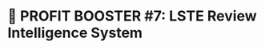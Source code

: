 <!-- Optimized: 2025-10-06 -->
<!-- RPM: 1.6.2.1.1.6.2.1_PROFIT_BOOSTER_7_LSTE_INTELLIGENCE_20251006 -->
<!-- Session: E2E RPM DNA Application -->
<!-- AOM: RND (Reggie & Dro) -->
<!-- COI: TECHNOLOGY -->
<!-- RPM: HIGH -->
<!-- ACTION: BUILD -->

<!--
Optimized: 2025-10-03
RPM: 3.6.0.6.ops-technology-ship-status-documentation
Session: Dual-AI Collaboration - Sonnet Docs Sweep
-->
# 💎 PROFIT BOOSTER #7: LSTE Review Intelligence System
